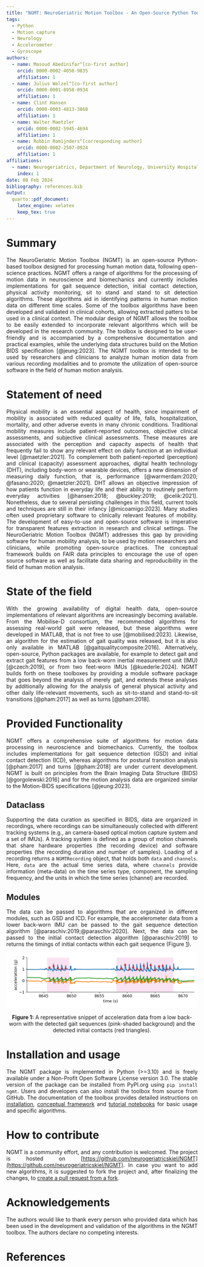 ```yaml
---
title: "NGMT: NeuroGeriatric Motion Toolbox - An Open-Source Python Toolbox for Analyzing Neurological Motion Data from Various Recording Modalities"
tags:
  - Python
  - Motion capture
  - Neurology
  - Accelerometer
  - Gyroscope
authors:
  - name: Masoud Abedinifar^[co-first author]
    orcid: 0000-0002-4050-9835
    affiliation: 1
  - name: Julius Welzel^[co-first author]
    orcid: 0000-0001-8958-0934
    affiliation: 1
  - name: Clint Hansen
    orcid: 0000-0003-4813-3868
    affiliation: 1
  - name: Walter Maetzler
    orcid: 0000-0002-5945-4694
    affiliation: 1
  - name: Robbin Romijnders^[corresponding author]
    orcid: 0000-0002-2507-0924
    affiliation: 1
affiliations:
  - name: Neurogeriatrics, Department of Neurology, University Hospital Schleswig-Holstein (USKH), Kiel Germany
    index: 1
date: 08 Feb 2024
bibliography: references.bib
output:
  quarto::pdf_document:
    latex_engine: xelatex
    keep_tex: true
---
```




<div style="text-align: justify;">

# Summary
The NeuroGeriatric Motion Toolbox (NGMT) is an open-source Python-based toolbox designed for processing human motion data, following open-science practices. NGMT offers a range of algorithms for the processing of motion data in neuroscience and biomechanics and currently includes implementations for gait sequence detection, initial contact detection, physical activity monitoring, sit to stand and stand to sit detection algorithms. These algorithms aid in identifying patterns in human motion data on different time scales. Some of the toolbox algorithms have been developed and validated in clinical cohorts, allowing extracted patters to be used in a clinical context. The modular design of NGMT allows the toolbox to be easily extended to incorporate relevant algorithms which will be developed in the research community. The toolbox is designed to be user-friendly and is accompanied by a comprehensive documentation and practical examples, while the underlying data structures build on the Motion BIDS specification [@jeung:2023]. The NGMT toolbox is intended to be used by researchers and clinicians to analyze human motion data from various recording modalities and to promote the utilization of open-source software in the field of human motion analysis.

# Statement of need
Physical mobility is an essential aspect of health, since impairment of mobility is associated with reduced quality of life, falls, hospitalization, mortality, and other adverse events in many chronic conditions. Traditional mobility measures include patient-reported outcomes, objective clinical assessments, and subjective clinical assessments. These measures are associated with the perception and capacity aspects of health that frequently fail to show any relevant effect on daily function at an individual level [@maetzler:2021]. To complement both patient-reported (perception) and clinical (capacity) assessment approaches, digital health technology (DHT), including body-worn or wearable devices, offers a new dimension of measuring daily function, that is, performance [@warmerdam:2020; @fasano:2020; @maetzler:2021]. DHT allows an objective impression of how patients function in everyday life and their ability to routinely perform everyday activities [@hansen:2018; @buckley:2019; @celik:2021]. Nonetheless, due to several persisting challenges in this field, current tools and techniques are still in their infancy [@micoamigo:2023]. Many studies often used proprietary software to clinically relevant features of mobility. The development of easy-to-use and open-source software is imperative for transparent features extraction in research and clinical settings. The NeuroGeriatric Motion Toolbox (NGMT) addresses this gap by providing software for human mobility analysis, to be used by motion researchers and clinicians, while promoting open-source practices. The conceptual framework builds on FAIR data principles to encourage the use of open source software as well as facilitate data sharing and reproducibility in the field of human motion analysis.

# State of the field
With the growing availability of digital health data, open-source implementations of relevant algorithms are increasingly becoming available. From the Mobilise-D consortium, the recommended algorithms for assessing real-world gait were released, but these algorithms were developed in MATLAB, that is not free to use [@mobilised:2023]. Likewise, an algorithm for the estimation of gait quality was released, but it is also only available in MATLAB [@gaitqualitycomposite:2016].  Alternatively, open-source, Python packages are available, for example to detect gait and extract gait features from a low back-worn inertial measurement unit (IMU) [@czech:2019], or from two feet-worn IMUs [@kuederle:2024]. NGMT builds forth on these toolboxes by providing a module software package that goes beyond the analysis of merely gait, and extends these analyses by additionally allowing for the analysis of general physical activity and other daily life-relevant movements, such as sit-to-stand and stand-to-sit transitions [@pham:2017] as well as turns [@pham:2018].

# Provided Functionality
NGMT offers a comprehensive suite of algorithms for motion data processing in neuroscience and biomechanics. Currently, the toolbox includes implementations for gait sequence detection (GSD) and initial contact detection (ICD), whereas algorithms for postural transition analysis [@pham:2017] and turns [@pham:2018] are under current development. NGMT is built on principles from the Brain Imaging Data Structure (BIDS) [@gorgolewski:2016] and for the motion analysis data are organized similar to the Motion-BIDS specifications [@jeung:2023].

## Dataclass
Supporting the data curation as specified in BIDS, data are organized in recordings, where recordings can be simultaneously collected with different tracking systems (e.g., an camera-based optical motion capture system and a set of IMUs). A tracking system is defined as a group of motion channels that share hardware properties (the recording device) and software properties (the recording duration and number of samples). Loading of a recording returns a `NGMTRecording` object, that holds both `data` and `channels`. Here, `data` are the actual time series data, where `channels` provide information (meta-data) on the time series type, component, the sampling frequency, and the units in which the time series (channel) are recorded.

## Modules
The data can be passed to algorithms that are organized in different modules, such as GSD and ICD. For example, the accelerometer data from a lower back-worn IMU can be passed to the gait sequence detection algorithm [@paraschiv:2019;@paraschiv:2020]. Next, the data can be passed to the initial contact detection algorithm [@paraschiv:2019] to returns the timings of initial contacts within each gait sequence (Figure [1](example_data.png)).

![](example_data.png)
<div style="text-align:center;">
<b>Figure 1:</b> A representative snippet of acceleration data from a low back-worn with the detected gait sequences (pink-shaded background) and the detected initial contacts (red triangles).
</div>

# Installation and usage
The NGMT package is implemented in Python (>=3.10) and is freely available under a Non-Profit Open Software License version 3.0. The stable version of the package can be installed from PyPI.org using `pip install ngmt`. Users and developers can also install the toolbox from source from GitHub. The documentation of the toolbox provides detailed instructions on [installation](https://neurogeriatricskiel.github.io/NGMT/#installation), [conceptual framework](https://neurogeriatricskiel.github.io/NGMT/#data-classes-conceptual-framework) and [tutorial notebooks](https://neurogeriatricskiel.github.io/NGMT/examples/) for basic usage and specific algorithms.

# How to contribute
NGMT is a community effort, and any contribution is welcomed. The project is hosted on [https://github.com/neurogeriatricskiel/NGMT](https://github.com/neurogeriatricskiel/NGMT). In case you want to add new algorithms, it is suggested to fork the project and, after finalizing the changes, to [create a pull request from a fork](https://docs.github.com/de/pull-requests/collaborating-with-pull-requests/proposing-changes-to-your-work-with-pull-requests/creating-a-pull-request-from-a-fork).

# Acknowledgements
The authors would like to thank every person who provided data which has been used in the development and validation of the algorithms in the NGMT toolbox.
The authors declare no competing interests.

# References
